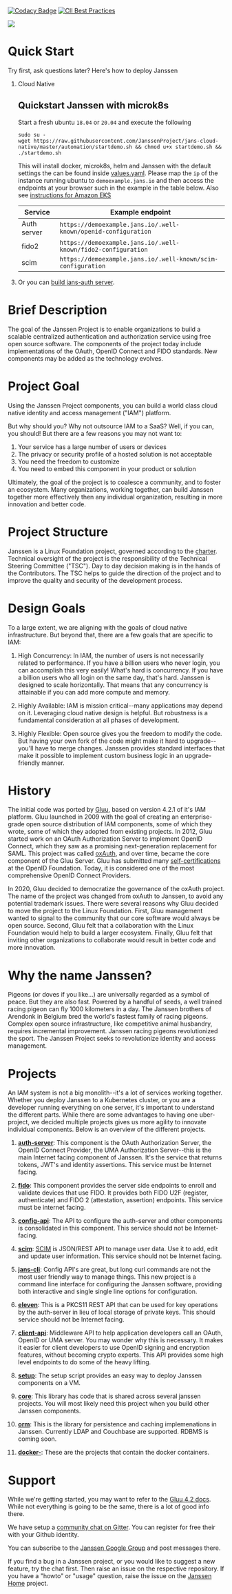 [![Codacy Badge](https://app.codacy.com/project/badge/Grade/c9f92d07195b48cea3ed2fe7410f5b3d)](https://www.codacy.com/gh/JanssenProject/home/dashboard?utm_source=github.com&amp;utm_medium=referral&amp;utm_content=JanssenProject/home&amp;utm_campaign=Badge_Grade)
[![CII Best Practices](https://bestpractices.coreinfrastructure.org/projects/4353/badge)](https://bestpractices.coreinfrastructure.org/projects/4353)

![](./logo/janssen-project.jpg)

# Quick Start

Try first, ask questions later? Here's how to deploy Janssen

1. Cloud Native

    ## Quickstart Janssen with microk8s

    Start a fresh ubuntu `18.04` or `20.04` and execute the following

    ```
    sudo su -
    wget https://raw.githubusercontent.com/JanssenProject/jans-cloud-native/master/automation/startdemo.sh && chmod u+x startdemo.sh && ./startdemo.sh
    ```

    This will install docker, microk8s, helm and Janssen with the default settings the can be found inside [values.yaml](https://github.com/JanssenProject/jans-cloud-native/blob/master/helm/values.yaml). Please map the `ip` of the instance running ubuntu to `demoexample.jans.io` and then access the endpoints at your browser such in the example in the table below. Also see [instructions for Amazon EKS](https://github.com/JanssenProject/jans-cloud-native#amazon-web-services-aws---eks)


    |Service           | Example endpoint                                                       |   
    |------------------|------------------------------------------------------------------------|
    |Auth server       | `https://demoexample.jans.io/.well-known/openid-configuration`         |
    |fido2             | `https://demoexample.jans.io/.well-known/fido2-configuration`          |
    |scim              | `https://demoexample.jans.io/.well-known/scim-configuration`           |   
<!---
  2. VM

  To install:

  ```
  # curl https://raw.githubusercontent.com/JanssenProject/jans-setup/master/install.py > install.py
  # python3 install.py
  ```

  To uninstall, run the script again with the `-uninstall` argument:

  ```
  # python3 install.py -uninstall
  ```
--->
3. Or you can [build jans-auth server](./development.md).

# Brief Description

The goal of the Janssen Project is to enable organizations to build a scalable centralized authentication and authorization service using free open source software. The components of the project today include implementations of the OAuth, OpenID Connect and FIDO standards. New components may be added as the technology evolves.

# Project Goal

Using the Janssen Project components, you can build a world class cloud native identity and access management ("IAM") platform.

But why should you? Why not outsource IAM to a SaaS? Well, if you can, you should! But there are a few reasons you may not want to:
1. Your service has a large number of users or devices
2. The privacy or security profile of a hosted solution is not acceptable
3. You need the freedom to customize
4. You need to embed this component in your product or solution  

Ultimately, the goal of the project is to coalesce a community, and to foster an ecosystem. Many organizations, working together, can build Janssen together more effectively then any individual organization, resulting in more innovation and better code.

# Project Structure

Janssen is a Linux Foundation project, governed according to the [charter](./community/charter.md). Technical oversight of the project is the responsibility of the Technical Steering Committee ("TSC"). Day to day decision making is in the hands of the Contributors. The TSC helps to guide the direction of the project and to improve the quality and security of the development process.

# Design Goals

To a large extent, we are aligning with the goals of cloud native infrastructure. But beyond that, there are a few goals that are specific to IAM:

1. High Concurrency: In IAM, the number of users is not necessarily related to performance. If you have a billion users who never login, you can accomplish this very easily! What's hard is concurrency. If you have a billion users who all login on the same day, that's hard. Janssen is designed to scale horizontally.  That means that any concurrency is attainable if you can add more compute and memory.

2. Highly Available: IAM is mission critical--many applications may depend on it. Leveraging cloud native design is helpful. But robustness is a fundamental consideration at all phases of development.

3. Highly Flexible: Open source gives you the freedom to modify the code. But having your own fork of the code might make it hard to upgrade--you'll have to merge changes. Janssen provides standard interfaces that make it possible to implement custom business logic in an upgrade-friendly manner.  

# History

The initial code was ported by [Gluu](https://gluu.org), based on version 4.2.1 of it's IAM platform. Gluu launched in 2009 with the goal of creating an enterprise-grade open source distribution of IAM components, some of which they wrote, some of which they adopted from existing projects. In 2012, Gluu started work on an OAuth Authorization Server to implement OpenID Connect, which they saw as a promising next-generation replacement for SAML. This project was called [oxAuth](https://github.com/GluuFederation/oxauth), and over time, became the core component of the Gluu Server.  Gluu has
submitted many [self-certifications](https://openid.net/certification/) at the OpenID Foundation. Today, it is considered one of the most comprehensive OpenID Connect Providers.

In 2020, Gluu decided to democratize the governance of the oxAuth project. The name of the project was changed from oxAuth to Janssen, to avoid any potential trademark issues. There were several reasons why Gluu decided to move the project to the Linux Foundation. First, Gluu management wanted to signal to the community that our core software would always be open source. Second, Gluu felt that a collaboration with the Linux Foundation would help to build a larger ecosystem. Finally, Gluu felt that inviting other organizations to collaborate would result in better code and more innovation.

# Why the name Janssen?

Pigeons (or doves if you like...) are universally regarded as a symbol of peace. But they are also fast. Powered by a handful of seeds, a well trained racing pigeon can fly 1000 kilometers in a day. The Janssen brothers of Arendonk in Belgium bred the world's fastest family of racing pigeons. Complex open source infrastructure, like competitive animal husbandry, requires incremental improvement. Janssen racing pigeons revolutionized the sport. The Janssen Project seeks to revolutionize identity and access management.   

# Projects

An IAM system is not a big monolith--it's a lot of services working together. Whether you deploy Janssen to a Kubernetes cluster, or you are a developer running everything on one server, it's important to understand the different parts. While there are some advantages to having one uber-project, we decided multiple projects gives us more agility to innovate individual components. Below is an overview of the different projects.

  1. **[auth-server](https://github.com/JanssenProject/jans-auth-server)**: This component is the OAuth Authorization Server, the OpenID Connect Provider, the UMA Authorization Server--this is the main Internet facing component of Janssen. It's the service that returns tokens, JWT's and identity assertions. This service must be Internet facing.

  1. **[fido](https://github.com/JanssenProject/jans-fido2)**:  This component provides the server side endpoints to enroll and validate devices that use FIDO. It provides both FIDO U2F (register, authenticate) and FIDO 2 (attestation, assertion) endpoints. This service must be internet facing.

  1. **[config-api](https://github.com/JanssenProject/jans-config-api)**: The API to configure the auth-server and other components is consolidated in this component. This service should not be Internet-facing.

  1. **[scim](https://github.com/JanssenProject/jans-scim)**: [SCIM](http://www.simplecloud.info/) is JSON/REST API to manage user data. Use it to add, edit and update user information. This service should not be Internet facing.

  1. **[jans-cli](https://github.com/JanssenProject/jans-cli)**: Config API's are great, but long curl commands are not the most user friendly way to manage things. This new project is a command line interface for configuring the Janssen software, providing both interactive and single single line
  options for configuration.

  1. **[eleven](https://github.com/JanssenProject/jans-eleven)**: This is a PKCS11 REST API that can be used for key operations by the auth-server in lieu of local storage of private keys. This should service should not be Internet facing.

  1. **[client-api](https://github.com/JanssenProject/jans-client-api)**: Middleware API to help application developers call an OAuth, OpenID or UMA server. You may wonder why this is necessary. It makes it easier for client developers to use OpenID signing and encryption features, without becoming crypto experts. This API provides some high level endpoints to do some of the heavy lifting.

  1. **[setup](https://github.com/JanssenProject/jans-setup)**: The setup script provides an easy way to deploy Janssen components on a VM.

  1. **[core](https://github.com/JanssenProject/jans-core)**: This library has code that is shared across several janssen projects. You will most likely need this project when you build other Janssen components.

  1. **[orm](https://github.com/JanssenProject/jans-orm)**: This is the library for persistence and caching implemenations in Janssen. Currently LDAP and Couchbase are supported. RDBMS is coming soon.

  1. **[docker-](https://github.com/search?q=org%3AJanssenProject+docker)**: These are the projects that contain the docker containers.

# Support

While we're getting started, you may want to refer to the [Gluu 4.2 docs](https://gluu.org/docs/gluu-server/4.2/). While not everything is going to be the same, there is a lot of good info there.

We have setup a [community chat on Gitter](https://gitter.im/JanssenProject/Lobby). You can register for free their with your Github identity.

You can subscribe to the [Janssen Google Group](https://groups.google.com/u/2/g/janssen_project)
and post messages there.

If you find a bug in a Janssen project, or you would like to suggest a new feature, try the chat first. Then raise an issue on the respective repository. If you have a "howto" or "usage" question, raise the issue on the [Janssen Home](https://github.com/JanssenProject/home) project.
